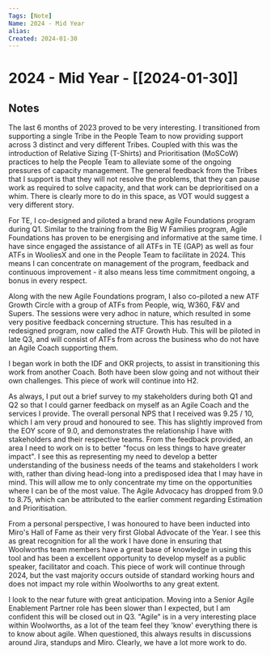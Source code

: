 ```yaml
---
Tags: [Note]
Name: 2024 - Mid Year
alias: 
Created: 2024-01-30
---
```

# 2024 - Mid Year - [[2024-01-30]]
## Notes
The last 6 months of 2023 proved to be very interesting. I transitioned from supporting a single Tribe in the People Team to now providing support across 3 distinct and very different Tribes. Coupled with this was the introduction of Relative Sizing (T-Shirts) and Prioritisation (MoSCoW) practices to help the People Team to alleviate some of the ongoing pressures of capacity management. The general feedback from the Tribes that I support is that they will not resolve the problems, that they can pause work as required to solve capacity, and that work can be deprioritised on a whim. There is clearly more to do in this space, as VOT would suggest a very different story.

For TE, I co-designed and piloted a brand new Agile Foundations program during Q1. Similar to the training from the Big W Families program, Agile Foundations has proven to be energising and informative at the same time. I have since engaged the assistance of all ATFs in TE (GAP) as well as four ATFs in WooliesX and one in the People Team to facilitate in 2024. This means I can concentrate on management of the program, feedback and continuous improvement - it also means less time commitment ongoing, a bonus in every respect.

Along with the new Agile Foundations program, I also co-piloted a new ATF Growth Circle with a group of ATFs from People, wiq, W360, F&V and Supers. The sessions were very adhoc in nature, which resulted in some very positive feedback concerning structure. This has resulted in a redesigned program, now called the ATF Growth Hub. This will be piloted in late Q3, and will consist of ATFs from across the business who do not have an Agile Coach supporting them.

I began work in both the IDF and OKR projects, to assist in transitioning this work from another Coach. Both have been slow going and not without their own challenges. This piece of work will continue into H2.

As always, I put out a brief survey to my stakeholders during both Q1 and Q2 so that I could garner feedback on myself as an Agile Coach and the services I provide. The overall personal NPS that I received was 9.25 / 10, which I am very proud and honoured to see. This has slightly improved from the EOY score of 9.0, and demonstrates the relationship I have with stakeholders and their respective teams. From the feedback provided, an area I need to work on is to better "focus on less things to have greater impact". I see this as representing my need to develop a better understanding of the business needs of the teams and stakeholders I work with, rather than diving head-long into a predisposed idea that I may have in mind. This will allow me to only concentrate my time on the opportunities where I can be of the most value. The Agile Advocacy has dropped from 9.0 to 8.75, which can be attributed to the earlier comment regarding Estimation and Prioritisation.

From a personal perspective, I was honoured to have been inducted into Miro's Hall of Fame as their very first Global Advocate of the Year. I see this as great recognition for all the work I have done in ensuring that Woolworths team members have a great base of knowledge in using this tool and has been a excellent opportunity to develop myself as a public speaker, facilitator and coach. This piece of work will continue through 2024, but the vast majority occurs outside of standard working hours and does not impact my role within Woolworths to any great extent.

I look to the near future with great anticipation. Moving into a Senior Agile Enablement Partner role has been slower than I expected, but I am confident this will be closed out in Q3. "Agile" is in a very interesting place within Woolworths, as a lot of the team feel they 'know' everything there is to know about agile. When questioned, this always results in discussions around Jira, standups and Miro. Clearly, we have a lot more work to do.